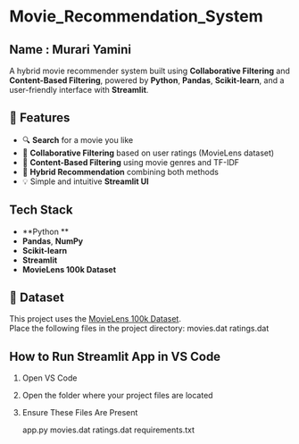 # Movie_Recommendation_System

## Name : Murari Yamini

A hybrid movie recommender system built using **Collaborative Filtering** and **Content-Based Filtering**, powered by **Python**, **Pandas**, **Scikit-learn**, and a user-friendly interface with **Streamlit**.


## 📌 Features

- 🔍 **Search** for a movie you like
- 🤝 **Collaborative Filtering** based on user ratings (MovieLens dataset)
- 🧠 **Content-Based Filtering** using movie genres and TF-IDF
- 🔗 **Hybrid Recommendation** combining both methods
- 💡 Simple and intuitive **Streamlit UI**

## Tech Stack

- **Python **
- **Pandas**, **NumPy**
- **Scikit-learn**
- **Streamlit**
- **MovieLens 100k Dataset**


## 📂 Dataset

This project uses the [MovieLens 100k Dataset](https://grouplens.org/datasets/movielens/100k/).  
Place the following files in the project directory:
movies.dat
ratings.dat

## How to Run Streamlit App in VS Code

 1. Open VS Code

 2. Open the folder where your project files are located

 3. Ensure These Files Are Present

    app.py
  movies.dat
  ratings.dat
  requirements.txt

